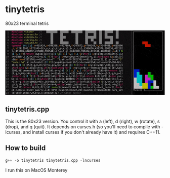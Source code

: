 # tinytetris
80x23 terminal tetris

![](animation.gif)


## tinytetris.cpp
This is the 80x23 version. You control it with a (left), d (right), w (rotate), s (drop), and q (quit). It depends on curses.h (so you'll need to compile with -lcurses, and install curses if you don't already have it) and requires C++11.

## How to build
```C++
g++ -o tinytetris tinytetris.cpp -lncurses
```
I run this on MacOS Monterey